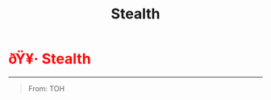 ﻿---
lang: en-US
title: Stealth
prev:
next:
---

# <font color="red">ðŸ¥· <b>Stealth</b></font> <Badge text="Hindering" type="tip" vertical="middle"/>
---

> From: TOH
